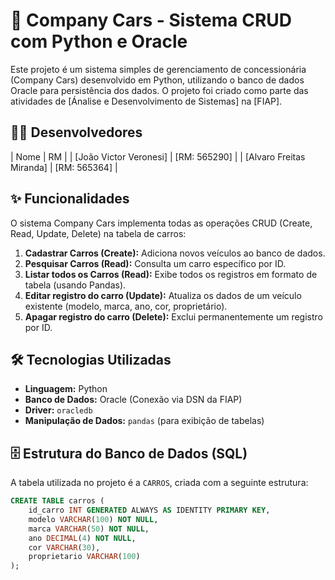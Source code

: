 # 🚗 Company Cars - Sistema CRUD com Python e Oracle

Este projeto é um sistema simples de gerenciamento de concessionária (Company Cars) desenvolvido em Python, utilizando o banco de dados Oracle para persistência dos dados. O projeto foi criado como parte das atividades de [Ánalise e Desenvolvimento de Sistemas] na [FIAP].

## 🧑‍💻 Desenvolvedores

| Nome | RM |
| [João Victor Veronesi] | [RM: 565290] |
| [Alvaro Freitas Miranda] | [RM: 565364] |

## ✨ Funcionalidades

O sistema Company Cars implementa todas as operações CRUD (Create, Read, Update, Delete) na tabela de carros:

1.  **Cadastrar Carros (Create):** Adiciona novos veículos ao banco de dados.
2.  **Pesquisar Carros (Read):** Consulta um carro específico por ID.
3.  **Listar todos os Carros (Read):** Exibe todos os registros em formato de tabela (usando Pandas).
4.  **Editar registro do carro (Update):** Atualiza os dados de um veículo existente (modelo, marca, ano, cor, proprietário).
5.  **Apagar registro do carro (Delete):** Exclui permanentemente um registro por ID.

## 🛠️ Tecnologias Utilizadas

* **Linguagem:** Python 
* **Banco de Dados:** Oracle (Conexão via DSN da FIAP)
* **Driver:** `oracledb`
* **Manipulação de Dados:** `pandas` (para exibição de tabelas)

## 🗄️ Estrutura do Banco de Dados (SQL)

A tabela utilizada no projeto é a `CARROS`, criada com a seguinte estrutura:

```sql
CREATE TABLE carros (
    id_carro INT GENERATED ALWAYS AS IDENTITY PRIMARY KEY,
    modelo VARCHAR(100) NOT NULL,
    marca VARCHAR(50) NOT NULL,
    ano DECIMAL(4) NOT NULL,            
    cor VARCHAR(30),            
    proprietario VARCHAR(100)  
);
